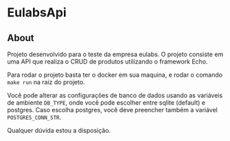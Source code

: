 # EulabsApi


## About <a name = "about"></a>

Projeto desenvolvido para o teste da empresa eulabs. O projeto consiste em uma API que realiza o CRUD de produtos utilizando o framework Echo.

Para rodar o projeto basta ter o docker em sua maquina, e rodar o comando `make run` na raiz do projeto.

Você pode alterar as configurações de banco de dados usando as variáveis de ambiente `DB_TYPE`, onde você pode escolher entre sqlite (default) e postgres. Caso escolha postgres, você deve preencher também a variável `POSTGRES_CONN_STR`.

Qualquer dúvida estou a disposição.